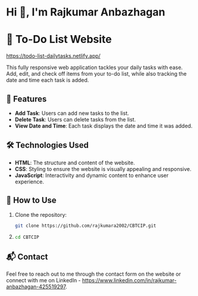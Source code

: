 
# Hi 👋, I'm **Rajkumar Anbazhagan**

# 🌟 To-Do List Website 
https://todo-list-dailytasks.netlify.app/

This fully responsive web application tackles your daily tasks with ease. Add, edit, and check off items from your to-do list, while also tracking the date and time each task is added.

## 🔭 Features

- **Add Task**: Users can add new tasks to the list.
- **Delete Task**: Users can delete tasks from the list.
- **View Date and Time**: Each task displays the date and time it was added.

## 🛠️ Technologies Used

- **HTML**: The structure and content of the website.
- **CSS**: Styling to ensure the website is visually appealing and responsive.
- **JavaScript**: Interactivity and dynamic content to enhance user experience.

## 🚀 How to Use

1. Clone the repository:
   ```sh
   git clone https://github.com/rajkumara2002/CBTCIP.git
2. ```sh
   cd CBTCIP
   ```

## 📬 Contact
Feel free to reach out to me through the contact form on the website or connect with me on LinkedIn - https://www.linkedin.com/in/rajkumar-anbazhagan-425519297.